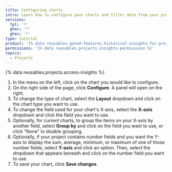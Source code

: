 ```yaml
---
title: Configuring charts
intro: Learn how to configure your charts and filter data from your project.
versions:
  fpt: '*'
  ghec: '*'
  ghes: '*'
type: tutorial
product: '{% data reusables.gated-features.historical-insights-for-projects %}'
permissions: '{% data reusables.projects.insights-permissions %}'
topics:
  - Projects
---
```


{% data reusables.projects.access-insights %}
1. In the menu on the left, click on the chart you would like to configure.
1. On the right side of the page, click **Configure**. A panel will open on the right.
1. To change the type of chart, select the **Layout** dropdown and click on the chart type you want to use.
1. To change the field used for your chart's X-axis, select the **X-axis** dropdown and click the field you want to use.
1. Optionally, for current charts, to group the items on your X-axis by another field, select **Group by** and click on the field you want to use, or click "None" to disable grouping.
1. Optionally, if your project contains number fields and you want the Y-axis to display the sum, average, minimum, or maximum of one of those number fields, select **Y-axis** and click an option. Then, select the dropdown that appears beneath and click on the number field you want to use.
1. To save your chart, click **Save changes**.
